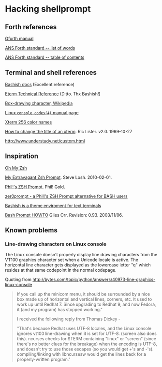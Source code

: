 # Hacking shellprompt #

## Forth references ##
  
[Gforth manual](http://www.complang.tuwien.ac.at/forth/gforth/Docs-html/)
  
[ANS Forth standard -- list of words](https://www.taygeta.com/forth/dpansf.htm)
  
[ANS Forth standard -- table of contents](https://www.taygeta.com/forth/dpans.htm#toc)

## Terminal and shell references ##

[Bashish docs](http://bashish.sourceforge.net/doc.html) (Excellent reference)

[Eterm Technical Reference](http://www.eterm.org/docs/view.php?doc=ref) (Ditto. Thx Bashish!)

[Box-drawing character, Wikipedia](https://en.wikipedia.org/wiki/Box-drawing_character)

[Linux `console_codes(4)` manual page](http://linux.die.net/man/4/console_codes)

[Xterm 256 color names](http://pln.jonas.me/xterm-colors)

[How to change the title of an xterm](http://tldp.org/HOWTO/Xterm-Title.html).
Ric Lister. v2.0. 1999-10-27

<http://www.understudy.net/custom.html>

## Inspiration ##

[Oh My Zsh](https://github.com/robbyrussell/oh-my-zsh)

[My Extravagant Zsh Prompt](http://stevelosh.com/blog/2010/02/my-extravagant-zsh-prompt/). Steve
Losh. 2010-02-01.

[Phil!'s ZSH Prompt](http://aperiodic.net/phil/prompt/). Phil! Gold.

[zer0prompt - a Phil!'s ZSH Prompt alternative for BASH users](https://bbs.archlinux.org/viewtopic.php?id=84386)

[Bashish is a theme enviroment for text terminals](http://bashish.sourceforge.net/screenshot.html)

[Bash Prompt HOWTO](http://en.tldp.org/HOWTO/Bash-Prompt-HOWTO/) Giles
Orr. Revision: 0.93. 2003/11/06.

## Known problems ##

### Line-drawing characters on Linux console ##

The Linux console doesn't properly display line drawing characters
from the VT100 graphics character set when a Unicode locale is
active. The horizontal line character gets displayed as the lowercase
letter "q" which resides at that same codepoint in the normal
codepage.

Quoting from <http://bytes.com/topic/python/answers/40973-line-graphics-linux-console>

> If you call up the minicom menu, it should be surrounded by a nice
> box made up of horizontal and vertical lines, corners, etc. It used to
> work up until Redhat 7. Since upgrading to Redhat 9, and now Fedora,
> it (and my program) has stopped working."
> 
> I received the following reply from Thomas Dickey -
> 
> "That's because Redhat uses UTF-8 locales, and the Linux console
> ignores vt100 line-drawing when it is set for UTF-8. (screen also
> does this).  ncurses checks for $TERM containing "linux" or "screen"
> (since there's no better clues for the breakage) when the encoding is
> UTF-8, and doesn't try to use those escapes (so you would get +'s and
> -'s).  compiling/linking with libncursesw would get the lines back
> for a properly-written program."
